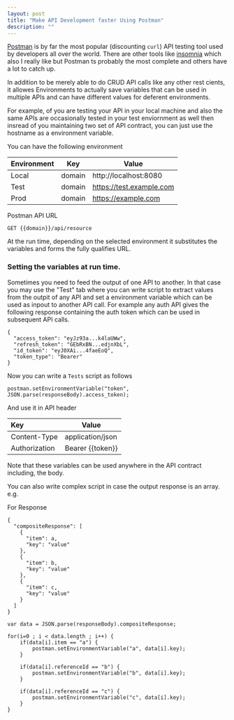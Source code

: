 ```yaml
---
layout: post
title: "Make API Development faster Using Postman"
description: ""
---
```


[Postman](https://www.postman.com/) is by far the most popular (discounting `curl`) API testing tool used by developers all over the world. There are other tools like [insomnia](https://insomnia.rest/) which also I really like but Postman ts probably the most complete and others have a lot to catch up.

In addition to be merely able to do CRUD API calls like any other rest cients, it allowes Environments to actually save variables that can be used in multiple APIs and can have different values for deferent environments.

For example, of you are testing your API in your local machine and also the same APIs are occasionally tested in your test enviornment as well then insread of you maintaining two set of API contract, you can just use the hostname as a environment variable. 

You can have the following environment 

| Environment   | Key           | Value                    |
| ------------- |:-------------:| ------------------------ |
| Local         | domain        | http://localhost:8080    |
| Test          | domain        | https://test.example.com |
| Prod          | domain        | https://example.com      |

Postman API URL 

```
GET {{domain}}/api/resource
```

At the run time, depending on the selected environment it substitutes the variables and forms the fully qualifies URL.

### Setting the variables at run time.

Sometimes you need to feed the output of one API to another. In that case you may  use the "Test" tab where you can write script to extract values from the outpit of any API and set a environment variable which can be used as inpout to another API call. For example any auth API gives the following response containing the auth token which can be used in subsequent API calls.

```
{
  "access_token": "eyJz93a...k4laUWw",
  "refresh_token": "GEbRxBN...edjnXbL",
  "id_token": "eyJ0XAi...4faeEoQ",
  "token_type": "Bearer"
}
```

Now you can write a `Tests` script as follows 

```
postman.setEnvironmentVariable("token", JSON.parse(responseBody).access_token);
```

And use it in API header 

| Key           | Value                    |
|:------------- | ------------------------ |
| Content-Type  | application/json         |
| Authorization | Bearer {{token}}         |

Note that these variables can be used anywhere in the API contract including, the body.

You can also write complex script in case the output response is an array. e.g.

For Response 
```
{
  "compositeResponse": [
    {
      "item": a,
      "key": "value"
    },
    {
      "item": b,
      "key": "value"
    },
    {
      "item": c,
      "key": "value"
    }
  ]
}
```

```
var data = JSON.parse(responseBody).compositeResponse;

for(i=0 ; i < data.length ; i++) {
    if(data[i].item == "a") {
        postman.setEnvironmentVariable("a", data[i].key);
    }
    
    if(data[i].referenceId == "b") {
        postman.setEnvironmentVariable("b", data[i].key);
    }
    
    if(data[i].referenceId == "c") {
        postman.setEnvironmentVariable("c", data[i].key);
    }
}
```










